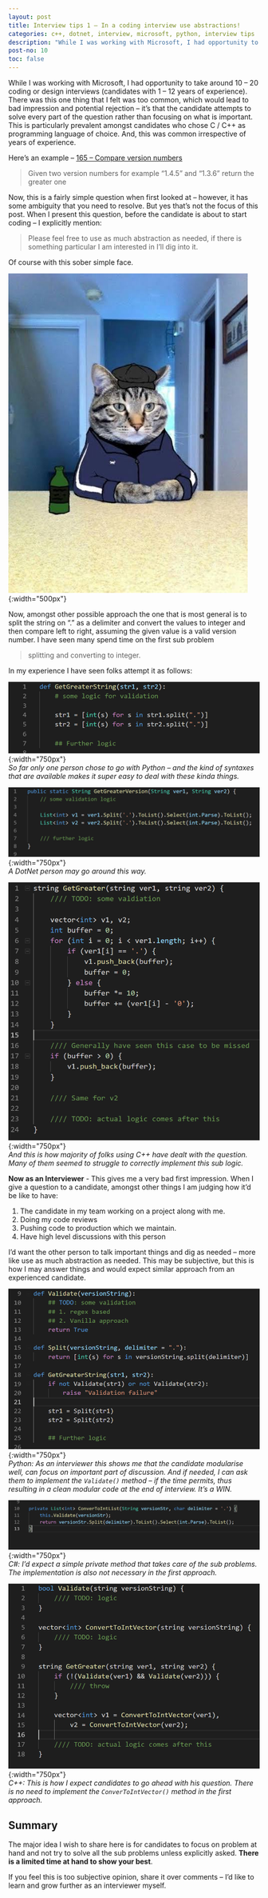 ```yaml
---
layout: post
title: Interview tips 1 – In a coding interview use abstractions!
categories: c++, dotnet, interview, microsoft, python, interview tips
description: "While I was working with Microsoft, I had opportunity to take around 10 – 20 coding or design interviews (candidates with 1 – 12 years of experience). There was this one thing that I felt was too common, which would lead to bad impression and potential rejection – it’s that the candidate attempts to solve every part of the question rather than focusing on what is important. This is particularly prevalent amongst candidates who chose C / C++ as programming language of choice. And, this was common irrespective of years of experience.<br> In this article I have shared the problem and my opinion on how to tackle it."
post-no: 10
toc: false
---
```

While I was working with Microsoft, I had opportunity to take around 10 – 20 coding or design interviews (candidates with 1 – 12 years of experience). There was this one thing that I felt was too common, which would lead to bad impression and potential rejection – it’s that the candidate attempts to solve every part of the question rather than focusing on what is important. This is particularly prevalent amongst candidates who chose C / C++ as programming language of choice. And, this was common irrespective of years of experience.

Here’s an example – [165 – Compare version numbers](https://leetcode.com/problems/compare-version-numbers/)

> Given two version numbers for example “1.4.5” and “1.3.6” return the greater one

Now, this is a fairly simple question when first looked at – however, it has some ambiguity that you need to resolve. But yes that’s not the focus of this post. When I present this question, before the candidate is about to start coding – I explicitly mention:

> Please feel free to use as much abstraction as needed, if there is something particular I am interested in I’ll dig into it.

Of course with this sober simple face.

![My sober face](../images/post10_image1.jpeg){:width="500px"}<br>

Now, amongst other possible approach the one that is most general is to split the string on “.” as a delimiter and convert the values to integer and then compare left to right, assuming the given value is a valid version number. I have seen many spend time on the first sub problem
> splitting and converting to integer.

In my experience I have seen folks attempt it as follows:

![python approach](../images/post10_image5.png){:width="750px"}<br>
<span class="image-caption">_So far only one person chose to go with Python – and the kind of syntaxes that are available makes it super easy to deal with these kinda things._</span>

![dotnet approach](../images/post10_image3.png){:width="750px"}<br>
<span class="image-caption">_A DotNet person may go around this way._</span>

![c++ approach](../images/post10_image2.png){:width="750px"}<br>
<span class="image-caption">_And this is how majority of folks using C++ have dealt with the question. Many of them seemed to struggle to correctly implement this sub logic._</span>

**Now as an Interviewer** - This gives me a very bad first impression. When I give a question to a candidate, amongst other things I am judging how it’d be like to have:

1. The candidate in my team working on a project along with me.
2. Doing my code reviews
3. Pushing code to production which we maintain.
4. Have high level discussions with this person

I’d want the other person to talk important things and dig as needed – more like use as much abstraction as needed. This may be subjective, but this is how I may answer things and would expect similar approach from an experienced candidate.

![python expected approach](../images/post10_image7.png){:width="750px"}<br>
<span class="image-caption">_Python: As an interviewer this shows me that the candidate modularise well, can focus on important part of discussion. And if needed, I can ask them to implement the `Validate()` method – if the time permits, thus resulting in a clean modular code at the end of interview. It’s a WIN._</span>

![dotnet expected approach](../images/post10_image4.png){:width="750px"}<br>
<span class="image-caption">_C#: I’d expect a simple private method that takes care of the sub problems. The implementation is also not necessary in the first approach._</span>


![c++ expected approach](../images/post10_image6.png){:width="750px"}<br>
<span class="image-caption">_C++: This is how I expect candidates to go ahead with his question. There is no need to implement the `ConverToIntVector()` method in the first approach._</span>

## Summary
The major idea I wish to share here is for candidates to focus on problem at hand and not try to solve all the sub problems unless explicitly asked. **There is a limited time at hand to show your best**.

If you feel this is too subjective opinion, share it over comments – I’d like to learn and grow further as an interviewer myself.

